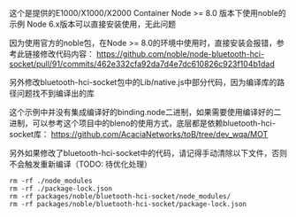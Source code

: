 这个是提供的E1000/X1000/X2000 Container Node >= 8.0 版本下使用noble的示例
Node 6.x版本可以直接安装使用，无此问题

因为使用官方的noble包，在Node >= 8.0的环境中使用时，直接安装会报错，参考此链接修改代码内容：
https://github.com/noble/node-bluetooth-hci-socket/pull/91/commits/462e332cfa92da7d4e7dc610826c923f104b1dad

另外修改bluetooth-hci-socket包中的Lib/native.js中部分代码，因为编译库的路径问题找不到编译出的库

这个示例中并没有集成编译好的binding.node二进制，如果需要使用编译好的二进制，可以参考这个项目中的bleno的使用方式，底层都是依赖bluetooth-hci-socket库：
https://github.com/AcaciaNetworks/toB/tree/dev_wqa/MOT


另外如果修改了bluetooth-hci-socket中的代码，请记得手动清除以下文件，否则不会触发重新编译（TODO: 待优化处理）
```
rm -rf ./node_modules
rm -rf ./package-lock.json
rm -rf packages/noble/bluetooth-hci-socket/node_modules/
rm -rf packages/noble/bluetooth-hci-socket/package-lock.json
```
